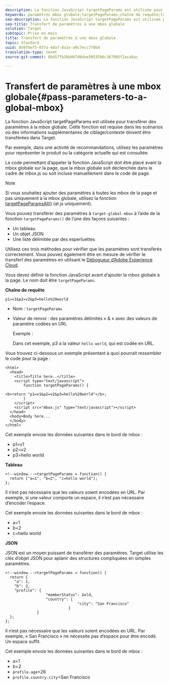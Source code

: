 ```yaml
---
description: La fonction JavaScript targetPageParams est utilisée pour transférer des paramètres à la mbox globale. Cette fonction est requise dans les scénarios où des informations supplémentaires de ciblage/contexte doivent être transférées dans Target.
keywords: paramètres mbox globale;targetPageParams;chaîne de requête;tableau;json;dtm;gestion dynamique des balises
seo-description: La fonction JavaScript targetPageParams est utilisée pour transférer des paramètres à la mbox globale. Cette fonction est requise dans les scénarios où des informations supplémentaires de ciblage/contexte doivent être transférées dans Target.
seo-title: Transfert de paramètres à une mbox globale
solution: Target
subtopic: Prise en main
title: Transfert de paramètres à une mbox globale
topic: Standard
uuid: 058f0ef5-037a-4daf-8a1e-a9c7ecc7f0bd
translation-type: tm+mt
source-git-commit: 8bd57fb3bb467d8dae50535b6c367995f2acabac

---
```



# Transfert de paramètres à une mbox globale{#pass-parameters-to-a-global-mbox}

La fonction JavaScript targetPageParams est utilisée pour transférer des paramètres à la mbox globale. Cette fonction est requise dans les scénarios où des informations supplémentaires de ciblage/contexte doivent être transférées dans Target.

Par exemple, dans une activité de recommandations, utilisez les paramètres pour représenter le produit ou la catégorie actuelle qui est consultée.

Le code permettant d’appeler la fonction JavaScript doit être placé avant la mbox globale sur la page, que la mbox globale soit déclenchée dans le cadre de mbox.js ou soit incluse manuellement dans le code de page.

>[!NOTE]
>
>Si vous souhaitez ajouter des paramètres à toutes les mbox de la page et pas uniquement à la mbox globale, utilisez la fonction [targetPageParamsAll()](/help/c-implementing-target/c-implementing-target-for-client-side-web/targetpageparamsall.md) (at.js uniquement).

Vous pouvez transférer des paramètres à `target-global-mbox` à l’aide de la fonction `targetPageParams()` de l’une des façons suivantes :

* Un tableau
* Un objet JSON
* Une liste délimitée par des esperluettes

Utilisez ces trois méthodes pour vérifier que les paramètres sont transférés correctement. Vous pouvez également être en mesure de vérifier le transfert des paramètres en utilisant le [Débogueur d’Adobe Experience Cloud](https://marketing.adobe.com/resources/help/en_US/sc/implement/debugger.html).

Vous devez définir la fonction JavaScript avant d’ajouter la mbox globale à la page. Le nom doit être `targetPageParams`.

**Chaîne de requête**

```
p1=v1&p2=v2&p3=hello%20world
```

* Nom : `targetPageParams`
* Valeur de renvoi : des paramètres délimités « &amp; » avec des valeurs de paramètre codées en URL

   Exemple :

   Dans cet exemple, p3 a la valeur `hello world`, qui est codée en URL.

Vous trouvez ci-dessous un exemple présentant à quoi pourrait ressembler le code pour la page :

```
<html> 
  <head> 
    <title>Title here..</title> 
    <script type="text/javascript"> 
        function targetPageParams() { 
           
<b>return "p1=v1&p2=v2&p3=hello%20world"</b>; 
        } 
    </script> 
    <script src="mbox.js" type="text/javascript"></script> 
  </head> 
  <body>Body here... 
  </body> 
</html>
```

Cet exemple envoie les données suivantes dans le bord de mbox :

* p1=v1
* p2=v2
* p3=hello world

**Tableau**

```
<!--window.-->targetPageParams = function() { 
  return ["a=1", "b=2", "c=hello world"]; 
}; 
```

Il n’est pas nécessaire que les valeurs soient encodées en URL. Par exemple, si une valeur comporte un espace, il n’est pas nécessaire d’encoder l’espace.

Cet exemple envoie les données suivantes dans le bord de mbox :

* a=1
* b=2
* c=hello world

**JSON**

JSON est un moyen puissant de transférer des paramètres. Target utilise les clés d’objet JSON pour aplanir des structures compliquées en simples paramètres.

```
<!--window.-->targetPageParams = function() { 
  return { 
    "a": 1, 
    "b": 2, 
    "profile": { 
                  "memberStatus": Gold, 
                  "country": { 
                                "city": "San Francisco" 
                            } 
              } 
  }; 
}; 
```

Il n’est pas nécessaire que les valeurs soient encodées en URL. Par exemple, « San Francisco » ne nécessite pas d’espace pour être encodé. Un espace suffit.

Cet exemple envoie les données suivantes dans le bord de mbox :

* a=1
* b=2
* `profile.age`=26
* `profile.country.city`=San Francisco